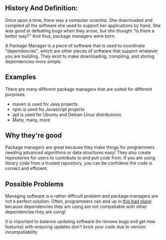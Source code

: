 ## History And Definition: 
Once upon a time, there was a computer scientist. She downloaded and compiled all the software she used to support her applications by hand. She was good at defeating bugs when they arose, but she thought "Is there a better way?" And thus, package managers were born.

A Package Manager is a piece of software that is used to coordinate "dependencies", which are other pieces of software that support whatever you are building. They exist to make downloading, compiling, and storing dependencies more simple.

## Examples

There are many different package managers that are suited for different purposes. 
* maven is used for Java projects
* npm is used for Javascript projects
* apt is used for Ubuntu and Debian Linux distributions
* Many, many, more

## Why they're good

Package managers are great because they make things for programmers needing advanced algorithms or data structures easy!
They also create repositories for users to contribute to and pull code from. If you are using library code from a trusted repository, you can be confidene the code is correct and efficient.

## Possible Problems

Managing software is a rather difficult problem and package managers are not a perfect solution. Often, programmers can end up in [this bad place](https://en.wikipedia.org/wiki/Dependency_hell) because dependencies they are using are not compatiable with other dependencies they are using!

It is important to balance updating software (to remove bugs and get new features) with ensuring updates don't brick your code due to version incompatiability
